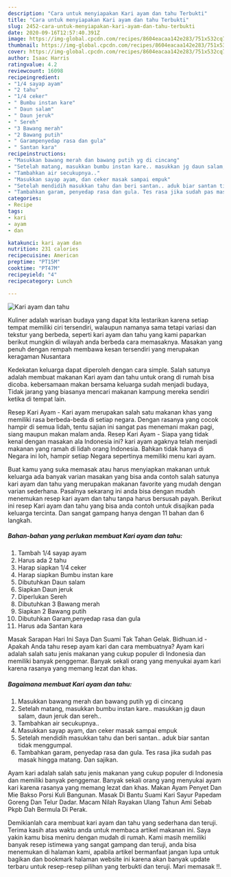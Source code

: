 ```yaml
---
description: "Cara untuk menyiapakan Kari ayam dan tahu Terbukti"
title: "Cara untuk menyiapakan Kari ayam dan tahu Terbukti"
slug: 2452-cara-untuk-menyiapakan-kari-ayam-dan-tahu-terbukti
date: 2020-09-16T12:57:40.391Z
image: https://img-global.cpcdn.com/recipes/8604eacaa142e283/751x532cq70/kari-ayam-dan-tahu-foto-resep-utama.jpg
thumbnail: https://img-global.cpcdn.com/recipes/8604eacaa142e283/751x532cq70/kari-ayam-dan-tahu-foto-resep-utama.jpg
cover: https://img-global.cpcdn.com/recipes/8604eacaa142e283/751x532cq70/kari-ayam-dan-tahu-foto-resep-utama.jpg
author: Isaac Harris
ratingvalue: 4.2
reviewcount: 16098
recipeingredient:
- "1/4 sayap ayam"
- "2 tahu"
- "1/4 ceker"
- " Bumbu instan kare"
- " Daun salam"
- " Daun jeruk"
- " Sereh"
- "3 Bawang merah"
- "2 Bawang putih"
- " Garampenyedap rasa dan gula"
- " Santan kara"
recipeinstructions:
- "Masukkan bawang merah dan bawang putih yg di cincang"
- "Setelah matang, masukkan bumbu instan kare.. masukkan jg daun salam, daun jeruk dan sereh.."
- "Tambahkan air secukupnya.."
- "Masukkan sayap ayam, dan ceker masak sampai empuk"
- "Setelah mendidih masukkan tahu dan beri santan.. aduk biar santan tidak menggumpal."
- "Tambahkan garam, penyedap rasa dan gula. Tes rasa jika sudah pas masak hingga matang. Dan sajikan."
categories:
- Recipe
tags:
- kari
- ayam
- dan

katakunci: kari ayam dan 
nutrition: 231 calories
recipecuisine: American
preptime: "PT15M"
cooktime: "PT47M"
recipeyield: "4"
recipecategory: Lunch

---
```



![Kari ayam dan tahu](https://img-global.cpcdn.com/recipes/8604eacaa142e283/751x532cq70/kari-ayam-dan-tahu-foto-resep-utama.jpg)

Kuliner adalah warisan budaya yang dapat kita lestarikan karena setiap tempat memiliki ciri tersendiri, walaupun namanya sama tetapi variasi dan tekstur yang berbeda, seperti kari ayam dan tahu yang kami paparkan berikut mungkin di wilayah anda berbeda cara memasaknya. Masakan yang penuh dengan rempah membawa kesan tersendiri yang merupakan keragaman Nusantara

Kedekatan keluarga dapat diperoleh dengan cara simple. Salah satunya adalah membuat makanan Kari ayam dan tahu untuk orang di rumah bisa dicoba. kebersamaan makan bersama keluarga sudah menjadi budaya, Tidak jarang yang biasanya mencari makanan kampung mereka sendiri ketika di tempat lain.

Resep Kari Ayam - Kari ayam merupakan salah satu makanan khas yang memiliki rasa berbeda-beda di setiap negara. Dengan rasanya yang cocok hampir di semua lidah, tentu sajian ini sangat pas menemani makan pagi, siang maupun makan malam anda. Resep Kari Ayam - Siapa yang tidak kenal dengan masakan ala Indonesia ini? kari ayam agaknya telah menjadi makanan yang ramah di lidah orang Indonesia. Bahkan tidak hanya di Negara ini loh, hampir setiap Negara sepertinya memiliki menu kari ayam.

Buat kamu yang suka memasak atau harus menyiapkan makanan untuk keluarga ada banyak varian masakan yang bisa anda contoh salah satunya kari ayam dan tahu yang merupakan makanan favorite yang mudah dengan varian sederhana. Pasalnya sekarang ini anda bisa dengan mudah menemukan resep kari ayam dan tahu tanpa harus bersusah payah.
Berikut ini resep Kari ayam dan tahu yang bisa anda contoh untuk disajikan pada keluarga tercinta. Dan sangat gampang hanya dengan 11 bahan dan 6 langkah.


<!--inarticleads1-->

##### Bahan-bahan yang perlukan membuat Kari ayam dan tahu:

1. Tambah 1/4 sayap ayam
1. Harus ada 2 tahu
1. Harap siapkan 1/4 ceker
1. Harap siapkan  Bumbu instan kare
1. Dibutuhkan  Daun salam
1. Siapkan  Daun jeruk
1. Diperlukan  Sereh
1. Dibutuhkan 3 Bawang merah
1. Siapkan 2 Bawang putih
1. Dibutuhkan  Garam,penyedap rasa dan gula
1. Harus ada  Santan kara


Masak Sarapan Hari Ini Saya Dan Suami Tak Tahan Gelak. Bidhuan.id - Apakah Anda tahu resep ayam kari dan cara membuatnya? Ayam kari adalah salah satu jenis makanan yang cukup populer di Indonesia dan memiliki banyak penggemar. Banyak sekali orang yang menyukai ayam kari karena rasanya yang memang lezat dan khas. 

<!--inarticleads2-->

##### Bagaimana membuat  Kari ayam dan tahu:

1. Masukkan bawang merah dan bawang putih yg di cincang
1. Setelah matang, masukkan bumbu instan kare.. masukkan jg daun salam, daun jeruk dan sereh..
1. Tambahkan air secukupnya..
1. Masukkan sayap ayam, dan ceker masak sampai empuk
1. Setelah mendidih masukkan tahu dan beri santan.. aduk biar santan tidak menggumpal.
1. Tambahkan garam, penyedap rasa dan gula. Tes rasa jika sudah pas masak hingga matang. Dan sajikan.


Ayam kari adalah salah satu jenis makanan yang cukup populer di Indonesia dan memiliki banyak penggemar. Banyak sekali orang yang menyukai ayam kari karena rasanya yang memang lezat dan khas. Makan Ayam Penyet Dan Mie Bakso Porsi Kuli Bangunan. Masak Di Bantu Suami Kari Sayur Papedam Goreng Dan Telur Dadar. Macam Nilah Rayakan Ulang Tahun Ami Sebab Pkpb Dah Bermula Di Perak. 

Demikianlah cara membuat kari ayam dan tahu yang sederhana dan teruji. Terima kasih atas waktu anda untuk membaca artikel makanan ini. Saya yakin kamu bisa meniru dengan mudah di rumah. Kami masih memiliki banyak resep istimewa yang sangat gampang dan teruji, anda bisa menemukan di halaman kami, apabila artikel bermanfaat jangan lupa untuk bagikan dan bookmark halaman website ini karena akan banyak update terbaru untuk resep-resep pilihan yang terbukti dan teruji. Mari memasak !!. 
